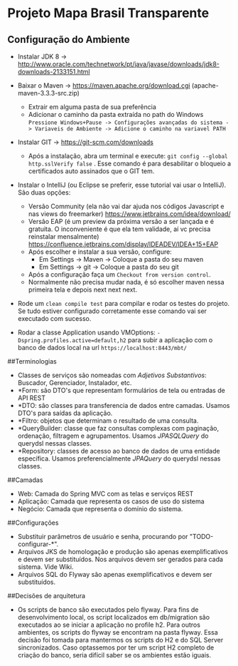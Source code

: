 # Projeto Mapa Brasil Transparente

## Configuração do Ambiente

- Instalar JDK 8 -> http://www.oracle.com/technetwork/pt/java/javase/downloads/jdk8-downloads-2133151.html
- Baixar o Maven -> https://maven.apache.org/download.cgi (apache-maven-3.3.3-src.zip)
  - Extrair em alguma pasta de sua preferência
  - Adicionar o caminho da pasta extraída no path do Windows ```Pressione Windows+Pause -> Configurações avançadas do sistema -> Variaveis de Ambiente -> Adicione o caminho na variavel PATH```

- Instalar GIT -> https://git-scm.com/downloads
    - Após a instalação, abra um terminal e execute: ```git config --global http.sslVerify false``` . Esse comando é para desabilitar o bloqueio a certificados auto assinados que o GIT tem.

- Instalar o IntelliJ (ou Eclipse se preferir, esse tutorial vai usar o IntelliJ). São duas opções:
    - Versão Community (ela não vai dar ajuda nos códigos Javascript e nas views do freemarker)  https://www.jetbrains.com/idea/download/
    - Versão EAP (é um preview da próxima versão a ser lançada e é gratuita. O inconveniente é que ela tem validade, aí vc precisa reinstalar mensalmente)  https://confluence.jetbrains.com/display/IDEADEV/IDEA+15+EAP
    - Após escolher e instalar a sua versão, configure:
        - Em Settings -> Maven -> Coloque a pasta do seu maven
        - Em Settings -> git -> Coloque a pasta do seu git
    - Após a configuração faça um ```Checkout from version control```. 
    - Normalmente não precisa mudar nada, é só escolher maven nessa primeira tela e depois next next next.
    
- Rode um ```clean compile test``` para compilar e rodar os testes do projeto. Se tudo estiver configurado corretamente esse comando vai ser executado com sucesso.

- Rodar a classe Application usando VMOptions: ```-Dspring.profiles.active=default,h2``` para subir a aplicação com o banco de dados local na url ```https://localhost:8443/mbt/```


##Terminologias
- Classes de serviços são nomeadas com *Adjetivos Substantivos*: Buscador, Gerenciador, Instalador, etc.
- *Form: são DTO's que representam formulários de tela ou entradas de API REST
- *DTO: são classes para transferencia de dados entre camadas. Usamos DTO's para saídas da aplicação.
- *Filtro: objetos que determinam o resultado de uma consulta.
- *QueryBuilder: classe que faz consultas complexas com paginação, ordenação, filtragem e agrupamentos. Usamos *JPASQLQuery* do querydsl nessas classes.
- *Repository: classes de acesso ao banco de dados de uma entidade específica. Usamos preferencialmente *JPAQuery* do querydsl nessas classes.


##Camadas
- Web: Camada do Spring MVC com as telas e serviços REST
- Aplicação: Camada que representa os casos de uso do sistema
- Negócio: Camada que representa o domínio do sistema.

##Configurações
- Substituir parâmetros de usuário e senha, procurando por "TODO-configurar-*".
- Arquivos JKS de homologação e produção são apenas exemplificativos e devem ser substituídos. Nos arquivos devem ser gerados para cada sistema. Vide Wiki.
- Arquivos SQL do Flyway são apenas exemplificativos e devem ser substituídos.

##Decisões de arquitetura

- Os scripts de banco são executados pelo flyway. Para fins de desenvolvimento local, os script localizados em db/migration são executados ao se iniciar a aplicação no profile h2. Para outros ambientes, os scripts do flyway se encontram na pasta flyway. Essa decisão foi tomada para mantermos os scripts do H2 e do SQL Server sincronizados. Caso optassemos por ter um script H2 completo de criação do banco, seria difícil saber se os ambientes estão iguais. 